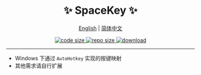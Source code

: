 <p align="center">
    <h1 align="center">✨ SpaceKey ✨</h1>
</p>

<p align="center">
    <a href="README.md">English</a> |
    <a href="README-CN.md">简体中文</a>
</p>

<p align="center">
    <a href="https://img.shields.io/github/languages/code-size/abgox/SpaceKey.svg">
        <img src="https://img.shields.io/github/languages/code-size/abgox/SpaceKey.svg" alt="code size" />
    </a>
    <a href="https://img.shields.io/github/repo-size/abgox/SpaceKey.svg">
        <img src="https://img.shields.io/github/repo-size/abgox/SpaceKey.svg" alt="repo size" />
    </a>
    <a href="https://img.shields.io/github/downloads/abgox/SpaceKey/total?color=blue&label=downloads">
        <img src="https://img.shields.io/github/downloads/abgox/SpaceKey/total?color=blue&label=downloads" alt="download" />
    </a>
</p>

---

- Windows 下通过 `AutoHotkey` 实现的按键映射
- 其他需求请自行扩展
